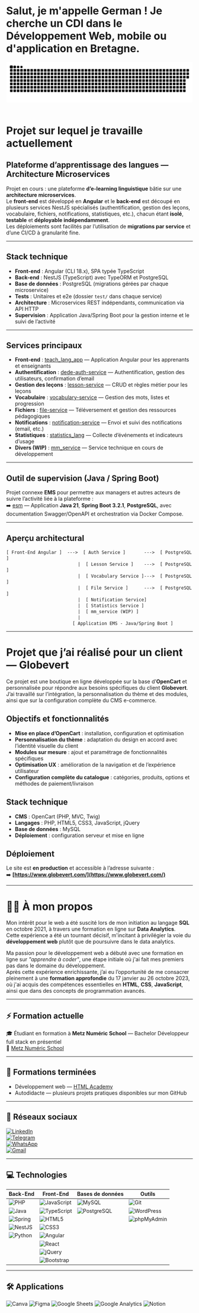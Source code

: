 # **Salut, je m'appelle German ! Je cherche un CDI dans le Développement Web, mobile ou d'application en Bretagne.**

![Dynamic Snake SVG](https://raw.githubusercontent.com/GermanBurdin1/snake/master/snake.svg) <br><br>

# Projet sur lequel je travaille actuellement

## Plateforme d’apprentissage des langues — Architecture Microservices

Projet en cours : une plateforme **d’e-learning linguistique** bâtie sur une **architecture microservices**.  
Le **front-end** est développé en **Angular** et le **back-end** est découpé en plusieurs services NestJS spécialisés (authentification, gestion des leçons, vocabulaire, fichiers, notifications, statistiques, etc.), chacun étant **isolé**, **testable** et **déployable indépendamment**.  
Les déploiements sont facilités par l’utilisation de **migrations par service** et d’une CI/CD à granularité fine.

---

## Stack technique

- **Front-end** : Angular (CLI 18.x), SPA typée TypeScript  
- **Back-end** : NestJS (TypeScript) avec TypeORM et PostgreSQL  
- **Base de données** : PostgreSQL (migrations gérées par chaque microservice)  
- **Tests** : Unitaires et e2e (dossier `test/` dans chaque service)  
- **Architecture** : Microservices REST indépendants, communication via API HTTP  
- **Supervision** : Application Java/Spring Boot pour la gestion interne et le suivi de l’activité

---

## Services principaux

- **Front-end** : [teach_lang_app](https://github.com/GermanBurdin1/teach_lang_app) — Application Angular pour les apprenants et enseignants  
- **Authentification** : [dede-auth-service](https://github.com/GermanBurdin1/dede-auth-service) — Authentification, gestion des utilisateurs, confirmation d’email  
- **Gestion des leçons** : [lesson-service](https://github.com/GermanBurdin1/lesson-service) — CRUD et règles métier pour les leçons  
- **Vocabulaire** : [vocabulary-service](https://github.com/GermanBurdin1/vocabulary-service) — Gestion des mots, listes et progression  
- **Fichiers** : [file-service](https://github.com/GermanBurdin1/file-service) — Téléversement et gestion des ressources pédagogiques  
- **Notifications** : [notification-service](https://github.com/GermanBurdin1/notification-service) — Envoi et suivi des notifications (email, etc.)  
- **Statistiques** : [statistics_lang](https://github.com/GermanBurdin1/statistics_lang) — Collecte d’événements et indicateurs d’usage  
- **Divers (WIP)** : [mm_service](https://github.com/GermanBurdin1/mm_service) — Service technique en cours de développement

---

## Outil de supervision (Java / Spring Boot)

Projet connexe **EMS** pour permettre aux managers et autres acteurs de suivre l’activité liée à la plateforme :  
➡️ [esm](https://github.com/GermanBurdin1/esm) — Application **Java 21**, **Spring Boot 3.2.1**, **PostgreSQL**, avec documentation Swagger/OpenAPI et orchestration via Docker Compose.

---

## Aperçu architectural

```plaintext
[ Front-End Angular ]  --->  [ Auth Service ]       --->  [ PostgreSQL ]
                           |  [ Lesson Service ]    --->  [ PostgreSQL ]
                           |  [ Vocabulary Service ]--->  [ PostgreSQL ]
                           |  [ File Service ]      --->  [ PostgreSQL ]
                           |  [ Notification Service]
                           |  [ Statistics Service ]
                           |  [ mm_service (WIP) ]
                           |
                         [ Application EMS - Java/Spring Boot ]
```
---

# Projet que j’ai réalisé pour un client — Globevert

Ce projet est une boutique en ligne développée sur la base d’**OpenCart** et personnalisée pour répondre aux besoins spécifiques du client **Globevert**.  
J’ai travaillé sur l’intégration, la personnalisation du thème et des modules, ainsi que sur la configuration complète du CMS e-commerce.

## Objectifs et fonctionnalités
- **Mise en place d’OpenCart** : installation, configuration et optimisation
- **Personnalisation du thème** : adaptation du design en accord avec l’identité visuelle du client
- **Modules sur mesure** : ajout et paramétrage de fonctionnalités spécifiques
- **Optimisation UX** : amélioration de la navigation et de l’expérience utilisateur
- **Configuration complète du catalogue** : catégories, produits, options et méthodes de paiement/livraison

## Stack technique
- **CMS** : OpenCart (PHP, MVC, Twig)
- **Langages** : PHP, HTML5, CSS3, JavaScript, jQuery
- **Base de données** : MySQL
- **Déploiement** : configuration serveur et mise en ligne

## Déploiement
Le site est **en production** et accessible à l’adresse suivante :  
➡️ **[https://www.globevert.com/](https://www.globevert.com/)**

---

# 👨‍💻 À mon propos

Mon intérêt pour le web a été suscité lors de mon initiation au langage **SQL** en octobre 2021, à travers une formation en ligne sur **Data Analytics**.  
Cette expérience a été un tournant décisif, m'incitant à privilégier la voie du **développement web** plutôt que de poursuivre dans le data analytics.

Ma passion pour le développement web a débuté avec une formation en ligne sur *"apprendre à coder"*, une étape initiale où j'ai fait mes premiers pas dans le domaine du développement.  
Après cette expérience enrichissante, j’ai eu l’opportunité de me consacrer pleinement à une **formation approfondie** du 17 janvier au 26 octobre 2023, où j'ai acquis des compétences essentielles en **HTML**, **CSS**, **JavaScript**, ainsi que dans des concepts de programmation avancés.

---

## ⚡ Formation actuelle
🎓 Étudiant en formation à **Metz Numéric School** — Bachelor Développeur full stack en présentiel  
📍 [Metz Numéric School](https://www.metz-numeric-school.fr/formations/developpement-informatique/bachelor-developpeur-full-stack-et-alternance-1-an/)

---

## 🌱 Formations terminées
- Développement web — [HTML Academy](https://github.com/htmlacademy)  
- Autodidacte — plusieurs projets pratiques disponibles sur mon GitHub

---

## 🤝 Réseaux sociaux
[![LinkedIn](https://img.shields.io/badge/LinkedIn-0077B5?style=flat&logo=linkedin&logoColor=white)](https://www.linkedin.com/in/german-burdin)  
[![Telegram](https://img.shields.io/badge/Telegram-2CA5E0?style=flat&logo=telegram&logoColor=white)](https://t.me/Germanburdin)  
[![WhatsApp](https://img.shields.io/badge/WhatsApp-25D366?style=flat&logo=whatsapp&logoColor=white)](https://wa.me/33675738495)  
[![Gmail](https://img.shields.io/badge/Gmail-D14836?style=flat&logo=gmail&logoColor=white)](mailto:germanburdin1@gmail.com)  

---

## 💻 Technologies

| Back-End | Front-End | Bases de données | Outils |
|----------|-----------|------------------|--------|
| ![PHP](https://img.shields.io/badge/-PHP-777BB4?style=flat&logo=php&logoColor=white) | ![JavaScript](https://img.shields.io/badge/-JavaScript-F7DF1E?style=flat&logo=javascript&logoColor=black) | ![MySQL](https://img.shields.io/badge/-MySQL-4479A1?style=flat&logo=mysql&logoColor=white) | ![Git](https://img.shields.io/badge/-Git-F05032?style=flat&logo=git&logoColor=white) |
| ![Java](https://img.shields.io/badge/-Java-007396?style=flat&logo=java&logoColor=white) | ![TypeScript](https://img.shields.io/badge/-TypeScript-3178C6?style=flat&logo=typescript&logoColor=white) | ![PostgreSQL](https://img.shields.io/badge/-PostgreSQL-4169E1?style=flat&logo=postgresql&logoColor=white) | ![WordPress](https://img.shields.io/badge/-WordPress-21759B?style=flat&logo=wordpress&logoColor=white) |
| ![Spring](https://img.shields.io/badge/-Spring-6DB33F?style=flat&logo=spring&logoColor=white) | ![HTML5](https://img.shields.io/badge/-HTML5-E34F26?style=flat&logo=html5&logoColor=white) | | ![phpMyAdmin](https://img.shields.io/badge/phpMyAdmin-6C78AF?style=flat) |
| ![NestJS](https://img.shields.io/badge/-NestJS-E0234E?style=flat&logo=nestjs&logoColor=white) | ![CSS3](https://img.shields.io/badge/-CSS3-1572B6?style=flat&logo=css3&logoColor=white) | | |
| ![Python](https://img.shields.io/badge/-Python-3776AB?style=flat&logo=python&logoColor=white) | ![Angular](https://img.shields.io/badge/-Angular-DD0031?style=flat&logo=angular&logoColor=white) | | |
| | ![React](https://img.shields.io/badge/-React-61DAFB?style=flat&logo=react&logoColor=black) | | |
| | ![jQuery](https://img.shields.io/badge/-jQuery-0769AD?style=flat&logo=jquery&logoColor=white) | | |
| | ![Bootstrap](https://img.shields.io/badge/-Bootstrap-563D7C?style=flat&logo=bootstrap&logoColor=white) | | |

---

## 🛠 Applications

![Canva](https://img.shields.io/badge/-Canva-00C4CC?style=flat&logo=canva&logoColor=white)
![Figma](https://img.shields.io/badge/-Figma-F24E1E?style=flat&logo=figma&logoColor=white)
![Google Sheets](https://img.shields.io/badge/Google%20Sheets-34A853?style=flat&logo=googlesheets&logoColor=white)
![Google Analytics](https://img.shields.io/badge/Google%20Analytics-E37400?style=flat&logo=googleanalytics&logoColor=white)
![Notion](https://img.shields.io/badge/-Notion-000000?style=flat&logo=notion&logoColor=white)


